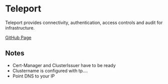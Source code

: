 # Teleport

Teleport provides connectivity, authentication, access controls and audit for infrastructure.

[GitHub Page](https://github.com/gravitational/teleport)

## Notes
- Cert-Manager and ClusterIssuer have to be ready
- Clustername is configured with tp....
- Point DNS to your IP